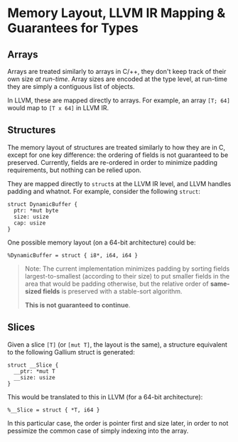# Memory Layout, LLVM IR Mapping & Guarantees for Types

## Arrays

Arrays are treated similarly to arrays in C/++, they don't keep track of their own size *at run-time*. Array sizes are encoded at the type level, at run-time they are simply a contiguous list of objects. 



In LLVM, these are mapped directly to arrays. For example, an array `[T; 64]` would map to `[T x 64]` in LLVM IR. 



## Structures

The memory layout of structures are treated similarly to how they are in C, except for one key difference: the ordering of fields is not guaranteed to be preserved. Currently, fields are re-ordered in order to minimize padding requirements, but nothing can be relied upon. 



They are mapped directly to `struct`s at the LLVM IR level, and LLVM handles padding and whatnot. For example, consider the following `struct`:

```
struct DynamicBuffer {
  ptr: *mut byte
  size: usize
  cap: usize
}
```

One possible memory layout (on a 64-bit architecture) could be:

```
%DynamicBuffer = struct { i8*, i64, i64 }
```

> Note: The current implementation minimizes padding by sorting fields largest-to-smallest (according to their size) to put smaller fields in the area that would be padding otherwise, but the relative order of **same-sized fields** is preserved with a stable-sort algorithm. 
>
> **This is not guaranteed to continue**.

## Slices

Given a slice `[T]` (or `[mut T]`, the layout is the same), a structure equivalent to the following Gallium struct is generated:

```
struct __Slice {
  __ptr: *mut T
  __size: usize
}
```

This would be translated to this in LLVM (for a 64-bit architecture):

```
%__Slice = struct { *T, i64 }
```

In this particular case, the order is pointer first and size later, in order to not pessimize the common case of simply indexing into the array. 

#